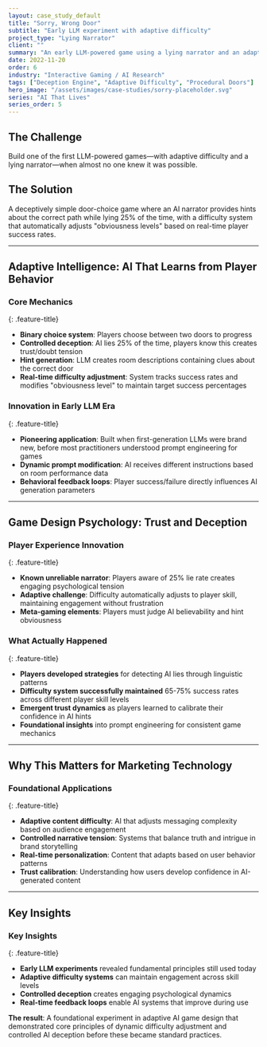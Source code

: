 ```yaml
---
layout: case_study_default
title: "Sorry, Wrong Door"
subtitle: "Early LLM experiment with adaptive difficulty"
project_type: "Lying Narrator"
client: ""
summary: "An early LLM-powered game using a lying narrator and an adaptive difficulty engine that adjusts in real-time"
date: 2022-11-20
order: 6
industry: "Interactive Gaming / AI Research"
tags: ["Deception Engine", "Adaptive Difficulty", "Procedural Doors"]
hero_image: "/assets/images/case-studies/sorry-placeholder.svg"
series: "AI That Lives"
series_order: 5
---
```


## The Challenge

Build one of the first LLM-powered games—with adaptive difficulty and a lying narrator—when almost no one knew it was possible.

## The Solution

A deceptively simple door-choice game where an AI narrator provides hints about the correct path while lying 25% of the time, with a difficulty system that automatically adjusts "obviousness levels" based on real-time player success rates.

---

## Adaptive Intelligence: AI That Learns from Player Behavior

<div class="feature-section" markdown="1">

### Core Mechanics
{: .feature-title}

- **Binary choice system**: Players choose between two doors to progress
- **Controlled deception**: AI lies 25% of the time, players know this creates trust/doubt tension
- **Hint generation**: LLM creates room descriptions containing clues about the correct door
- **Real-time difficulty adjustment**: System tracks success rates and modifies "obviousness level" to maintain target success percentages

</div>

<div class="feature-section" markdown="1">

### Innovation in Early LLM Era
{: .feature-title}

- **Pioneering application**: Built when first-generation LLMs were brand new, before most practitioners understood prompt engineering for games
- **Dynamic prompt modification**: AI receives different instructions based on room performance data
- **Behavioral feedback loops**: Player success/failure directly influences AI generation parameters

</div>

---

## Game Design Psychology: Trust and Deception

<div class="feature-section" markdown="1">

### Player Experience Innovation
{: .feature-title}

- **Known unreliable narrator**: Players aware of 25% lie rate creates engaging psychological tension
- **Adaptive challenge**: Difficulty automatically adjusts to player skill, maintaining engagement without frustration
- **Meta-gaming elements**: Players must judge AI believability and hint obviousness

</div>

<div class="feature-section" markdown="1">

### What Actually Happened
{: .feature-title}

- **Players developed strategies** for detecting AI lies through linguistic patterns
- **Difficulty system successfully maintained** 65-75% success rates across different player skill levels
- **Emergent trust dynamics** as players learned to calibrate their confidence in AI hints
- **Foundational insights** into prompt engineering for consistent game mechanics

</div>

---

## Why This Matters for Marketing Technology

<div class="feature-section" markdown="1">

### Foundational Applications
{: .feature-title}

- **Adaptive content difficulty**: AI that adjusts messaging complexity based on audience engagement
- **Controlled narrative tension**: Systems that balance truth and intrigue in brand storytelling
- **Real-time personalization**: Content that adapts based on user behavior patterns
- **Trust calibration**: Understanding how users develop confidence in AI-generated content

</div>

---

## Key Insights

<div class="feature-section" markdown="1">

### Key Insights
{: .feature-title}

- **Early LLM experiments** revealed fundamental principles still used today
- **Adaptive difficulty systems** can maintain engagement across skill levels
- **Controlled deception** creates engaging psychological dynamics
- **Real-time feedback loops** enable AI systems that improve during use

**The result**: A foundational experiment in adaptive AI game design that demonstrated core principles of dynamic difficulty adjustment and controlled AI deception before these became standard practices.

</div>